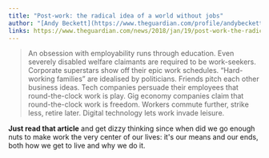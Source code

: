 ```yaml
---
title: "Post-work: the radical idea of a world without jobs"
author: "[Andy Beckett](https://www.theguardian.com/profile/andybeckett) for [The Guardian](https://www.theguardian.com/)"
links: https://www.theguardian.com/news/2018/jan/19/post-work-the-radical-idea-of-a-world-without-jobs
---
```


> An obsession with employability runs through education. Even severely disabled welfare claimants are required to be work-seekers. Corporate superstars show off their epic work schedules. “Hard-working families” are idealised by politicians. Friends pitch each other business ideas. Tech companies persuade their employees that round-the-clock work is play. Gig economy companies claim that round-the-clock work is freedom. Workers commute further, strike less, retire later. Digital technology lets work invade leisure.

**Just read that article** and get dizzy thinking since when did we go enough nuts to make work the very center of our lives: it's our means and our ends, both how we get to live and why we do it.